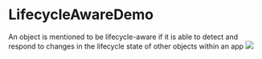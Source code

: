# LifecycleAwareDemo
An object is mentioned to be lifecycle-aware if it is able to detect and respond to changes in the lifecycle state of other objects within an app
<img src="/.png"/>
